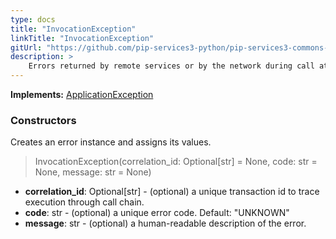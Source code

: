 ```yaml
---
type: docs
title: "InvocationException"
linkTitle: "InvocationException"
gitUrl: "https://github.com/pip-services3-python/pip-services3-commons-python"
description: >
    Errors returned by remote services or by the network during call attempts.
---
```


**Implements:** [ApplicationException](../application_exception)

### Constructors
Creates an error instance and assigns its values.

> InvocationException(correlation_id: Optional[str] = None, code: str = None, message: str = None)

- **correlation_id**: Optional[str] - (optional) a unique transaction id to trace execution through call chain.
- **code**: str - (optional) a unique error code. Default: "UNKNOWN"
- **message**: str - (optional) a human-readable description of the error.

